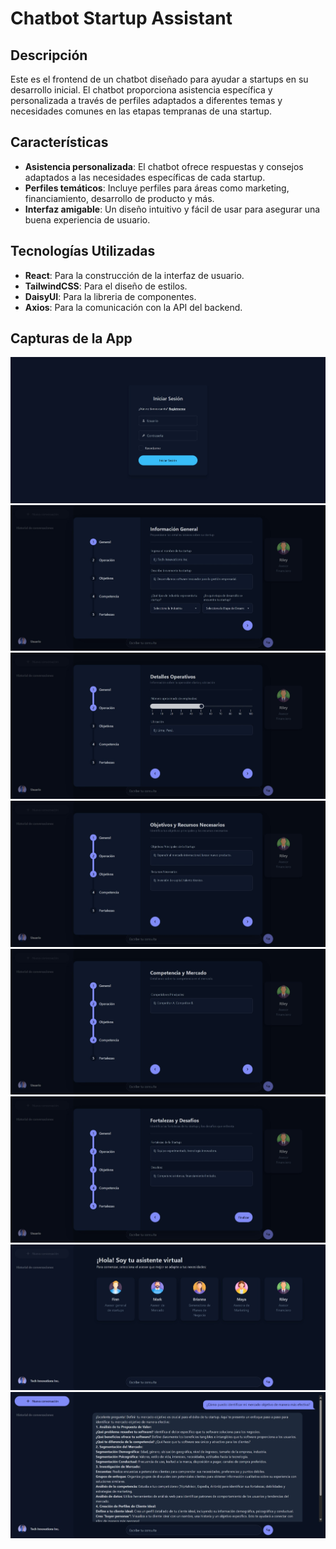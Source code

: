 # Chatbot Startup Assistant

## Descripción

Este es el frontend de un chatbot diseñado para ayudar a startups en su desarrollo inicial. El chatbot proporciona asistencia específica y personalizada a través de perfiles adaptados a diferentes temas y necesidades comunes en las etapas tempranas de una startup.

## Características

- **Asistencia personalizada**: El chatbot ofrece respuestas y consejos adaptados a las necesidades específicas de cada startup.
- **Perfiles temáticos**: Incluye perfiles para áreas como marketing, financiamiento, desarrollo de producto y más.
- **Interfaz amigable**: Un diseño intuitivo y fácil de usar para asegurar una buena experiencia de usuario.

## Tecnologías Utilizadas

- **React**: Para la construcción de la interfaz de usuario.
- **TailwindCSS**: Para el diseño de estilos.
- **DaisyUI**: Para la libreria de componentes.
- **Axios**: Para la comunicación con la API del backend.

## Capturas de la App

![Login](screenshots/captura_1.jpeg)
![Formulario](screenshots/captura_2.jpeg)
![Formulario](screenshots/captura_3.jpeg)
![Formulario](screenshots/captura_4.jpeg)
![Formulario](screenshots/captura_5.jpeg)
![Formulario](screenshots/captura_6.jpeg)
![Perfiles](screenshots/captura_7.jpeg)
![Chat](screenshots/captura_8.jpeg)
